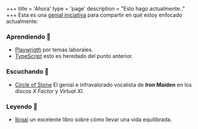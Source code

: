 +++
title = 'Ahora'
type = 'page'
description = "Esto hago actualmente.."
+++
Esta es una [genial iniciativa](https://nownownow.com/about "Iniciativa /Now") para compartir en qué estoy enfocado actualmente:

### Aprendiendo :school:

- [Playwrigth](https://playwright.dev/ "PLaywright web") por temas laborales.
- [TypeScript](https://www.typescriptlang.org/ "TypeScript Web") esto es heredado del punto anterior.

### Escuchando :musical_note:

- [Circle of Stone](https://www.blazebayley.net/lyrics/circle.htm "Circle of Stone Album by Blaze Bayley") El genial e infravalorado vocalista de __Iron Maiden__ en los discos _X Factor_ y _Virtual XI_.

### Leyendo :book:

- [Ikigai](https://www.amazon.com/Ikigai-Japanese-Secret-Long-Happy/dp/0143130722 "El secreto Japonés para una vida larga y feliz") un excelente libro sobre cómo llevar una vida equilibrada.
